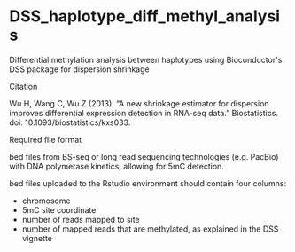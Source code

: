 # DSS_haplotype_diff_methyl_analysis
Differential methylation analysis between haplotypes using Bioconductor's DSS package for dispersion shrinkage

Citation

Wu H, Wang C, Wu Z (2013). “A new shrinkage estimator for dispersion improves differential expression detection in RNA-seq data.” 
Biostatistics. doi: 10.1093/biostatistics/kxs033.

Required file format

bed files from BS-seq or long read sequencing technologies (e.g. PacBio) with DNA polymerase kinetics, allowing for 5mC detection.

bed files uploaded to the Rstudio environment should contain four columns:
- chromosome
- 5mC site coordinate
- number of reads mapped to site
- number of mapped reads that are methylated,
as explained in the DSS vignette
